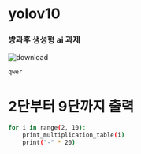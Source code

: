 # yolov10
### 방과후 생성형 ai 과제
![download](https://github.com/user-attachments/assets/06c57c59-8b59-4ea6-b439-94bd62f7c821)
``` bash
qwer
```


# 2단부터 9단까지 출력
``` bash
for i in range(2, 10):
    print_multiplication_table(i)
    print("-" * 20)
```
